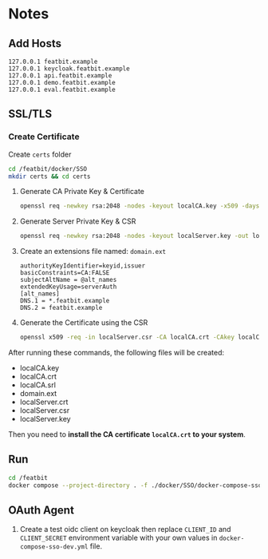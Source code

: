 # Notes

## Add Hosts

```
127.0.0.1 featbit.example
127.0.0.1 keycloak.featbit.example
127.0.0.1 api.featbit.example
127.0.0.1 demo.featbit.example
127.0.0.1 eval.featbit.example
```

## SSL/TLS

### Create Certificate

Create `certs` folder

```bash
cd /featbit/docker/SSO
mkdir certs && cd certs
```

1. Generate CA Private Key & Certificate
   ```bash
   openssl req -newkey rsa:2048 -nodes -keyout localCA.key -x509 -days 365 -out localCA.crt -subj "/C=lo/ST=local/L=local/O=local-ca/OU=local-ca/CN=FeatBit CA, LLC/emailAddress=featbit@contact.com"
   ```
2. Generate Server Private Key & CSR
    ```bash
    openssl req -newkey rsa:2048 -nodes -keyout localServer.key -out localServer.csr -extensions v3_ca -subj "/C=lo/ST=local/L=local/O=local-server/OU=local-server/CN=FeatBit, LLC/emailAddress=featbit@contact.com"
    ```
3. Create an extensions file named: `domain.ext`
   ```
   authorityKeyIdentifier=keyid,issuer
   basicConstraints=CA:FALSE
   subjectAltName = @alt_names
   extendedKeyUsage=serverAuth
   [alt_names]
   DNS.1 = *.featbit.example
   DNS.2 = featbit.example
   ```
4. Generate the Certificate using the CSR
   ```bash
   openssl x509 -req -in localServer.csr -CA localCA.crt -CAkey localCA.key -CAcreateserial -extfile domain.ext -out localServer.crt -days 365 -sha256
   ```
After running these commands, the following files will be created:

- localCA.key
- localCA.crt
- localCA.srl
- domain.ext
- localServer.crt
- localServer.csr
- localServer.key

Then you need to **install the CA certificate `localCA.crt` to your system**.

## Run

```bash
cd /featbit
docker compose --project-directory . -f ./docker/SSO/docker-compose-sso-dev.yml up -d
```

## OAuth Agent

1. Create a test oidc client on keycloak then replace `CLIENT_ID` and `CLIENT_SECRET` environment variable with your own values in `docker-compose-sso-dev.yml` file.
